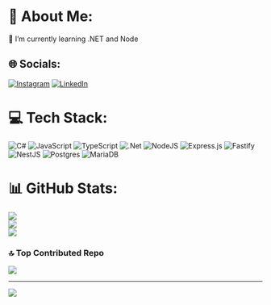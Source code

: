 # 💫 About Me:
🌱 I’m currently learning .NET and Node


## 🌐 Socials:
[![Instagram](https://img.shields.io/badge/Instagram-%23E4405F.svg?logo=Instagram&logoColor=white)](https://www.instagram.com/marcelo_norita/) [![LinkedIn](https://img.shields.io/badge/LinkedIn-%230077B5.svg?logo=linkedin&logoColor=white)](www.linkedin.com/in/marcelo-norita-b648b318a) 

# 💻 Tech Stack:
![C#](https://img.shields.io/badge/c%23-%23239120.svg?style=for-the-badge&logo=csharp&logoColor=white) ![JavaScript](https://img.shields.io/badge/javascript-%23323330.svg?style=for-the-badge&logo=javascript&logoColor=%23F7DF1E) ![TypeScript](https://img.shields.io/badge/typescript-%23007ACC.svg?style=for-the-badge&logo=typescript&logoColor=white) ![.Net](https://img.shields.io/badge/.NET-5C2D91?style=for-the-badge&logo=.net&logoColor=white) ![NodeJS](https://img.shields.io/badge/node.js-6DA55F?style=for-the-badge&logo=node.js&logoColor=white) ![Express.js](https://img.shields.io/badge/express.js-%23404d59.svg?style=for-the-badge&logo=express&logoColor=%2361DAFB) ![Fastify](https://img.shields.io/badge/fastify-%23000000.svg?style=for-the-badge&logo=fastify&logoColor=white) ![NestJS](https://img.shields.io/badge/nestjs-%23E0234E.svg?style=for-the-badge&logo=nestjs&logoColor=white) ![Postgres](https://img.shields.io/badge/postgres-%23316192.svg?style=for-the-badge&logo=postgresql&logoColor=white) ![MariaDB](https://img.shields.io/badge/MariaDB-003545?style=for-the-badge&logo=mariadb&logoColor=white)
# 📊 GitHub Stats:
![](https://github-readme-stats.vercel.app/api?username=Noritinho&theme=gruvbox&hide_border=false&include_all_commits=true&count_private=true)<br/>
![](https://github-readme-streak-stats.herokuapp.com/?user=Noritinho&theme=gruvbox&hide_border=false)<br/>
![](https://github-readme-stats.vercel.app/api/top-langs/?username=Noritinho&theme=gruvbox&hide_border=false&include_all_commits=true&count_private=true&layout=compact)

### 🔝 Top Contributed Repo
![](https://github-contributor-stats.vercel.app/api?username=Noritinho&limit=5&theme=gruvbox&combine_all_yearly_contributions=true)

---
[![](https://visitcount.itsvg.in/api?id=Noritinho&icon=0&color=2)](https://visitcount.itsvg.in)

<!-- Proudly created with GPRM ( https://gprm.itsvg.in ) -->
